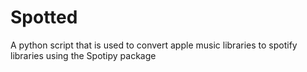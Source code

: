 # Spotted
A python script that is used to convert apple music libraries to spotify libraries using the Spotipy package
